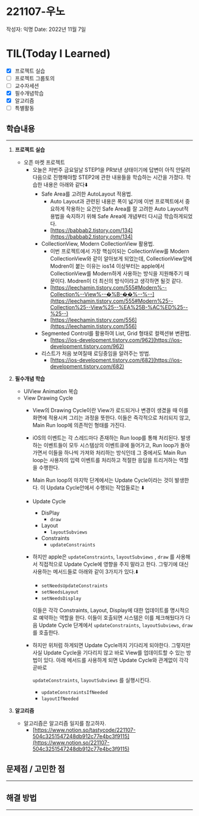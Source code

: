 # 221107-우노

작성자: 익명
Date: 2022년 11월 7일

# TIL(Today I Learned)

- [x]  프로젝트 실습
- [ ]  프로젝트 그룹토의
- [ ]  교수자세션
- [x]  필수개념학습
- [x]  알고리즘
- [ ]  특별활동

## 학습내용

---

1. **프로젝트 실습**
    - 오픈 마켓 프로젝트
        - 오늘은 저번주 금요일날 STEP1을 PR보낸 상태이기에 답변이 아직 안달려 다음으로 진행해야할 STEP2에 관한 내용들을 학습하는 시간을 가졌다. 학습한 내용은 아래와 같다⬇️
            - Safe Area를 고려한 AutoLayout 적용법.
                - Auto Layout과 관련된 내용은 폭이 넓기에 이번 프로젝트에서 중요하게 작용하는 요건인 Safe Area를 잘 고려한 Auto Layout적용법을 숙지하기 위해 Safe Area에 개념부터 다시금 학습하게되었다.
                - [https://babbab2.tistory.com/134](https://babbab2.tistory.com/134)
            - CollectionView, Modern CollectionView 활용법.
                - 이번 프로젝트에서 가장 핵심이되는 CollectionView를 Modern CollectionView와 같이 알아보게 되었는데, CollectionView앞에 Modren이 붙는 이유는 ios14 이상부터는 apple에서 CollectionView를 Modern하게 사용하는 방식을 지원해주기 때문이다. Modren이 더 최신의 방식이라고 생각하면 될것 같다.
                - [https://leechamin.tistory.com/555#Modern%--Collection%--View%--�%B-��%--%--](https://leechamin.tistory.com/555#Modern%25--Collection%25--View%25--%EA%25B-%AC%ED%25--%25--)
                - [https://leechamin.tistory.com/556](https://leechamin.tistory.com/556)
            - Segmented Control를 활용하여 List, Grid 형태로 컬렉션뷰 변환법.
                - [https://ios-development.tistory.com/962](https://ios-development.tistory.com/962)
            - 리스트가 처음 보여질때 로딩중임을 알려주는 방법.
                - [https://ios-development.tistory.com/682](https://ios-development.tistory.com/682)

1. **필수개념 학습**
    - UIView Animation 복습
    - View Drawing Cycle
        - View의 Drawing Cycle이란 View가 로드되거나 변경이 생겼을 때 이를 화면에 적용시켜 그리는 과정을 뜻한다. 이들은 즉각적으로 처리되지 않고, Main Run loop에 의존적인 형태를 가진다.
        - iOS의 이벤트는 각 스레드마다 존재하는 Run loop를 통해 처리된다. 발생하는 이벤트들이 모두 시스템상의 이벤트큐에 들어가고, Run loop가 돌아가면서 이들을 하나씩 가져와 처리하는 방식인데 그 중에서도 Main Run loop는 사용자의 입력 이벤트를 처리하고 적절한 응답을 트리거하는 역할을 수행한다.
        - Main Run loop의 마지막 단계에서는 Update Cycle이라는 것이 발생한다. 이 Updata Cycle안에서 수행되는 작업들로는 ⬇️
        - Update Cycle
            - DisPlay
                - `draw`
            - Layout
                - `layoutSubviews`
            - Constraints
                - `updateConstraints`
        - 하지만 apple은 `updateConstraints`, `layoutSubviews`
        , `draw` 를 사용해서 직접적으로 Update Cycle에 영향을 주지 말라고 한다. 그렇기에 대신 사용하는 메서드들로 아래와 같이 3가지가 있다.⬇️
            - `setNeedsUpdateConstraints`
            - `setNeedsLayout`
            - `setNeedsDisplay`
            
            이들은 각각 Constraints, Layout, Display에 대한 업데이트를 명시적으로 예약하는 역할을 한다. 이들이 호출되면 시스템은 이를 체크해뒀다가 다음 Update Cycle 단계에서 `updateConstraints`, `layoutSubviews`, `draw`를 호출한다. 
            
        - 하지만 위처럼 하게되면 Update Cycle까지 기다리게 되야한다. 그렇지만 사실 Update Cycle을 기다리지 않고 바로 View를 업데이트할 수 있는 방법이 있다. 아래 메서드를 사용하게 되면 Update Cycle와 관계없이 각각 곧바로
            
            `updateConstraints`, `layoutSubviews` 를 실행시킨다.
            
            - `updateConstraintsIfNeeded`
            - `layoutIfNeeded`

1. **알고리즘** 
    - 알고리즘은 알고리즘 일지를 참고하자.
        - [https://www.notion.so/tastycode/221107-504c3251547248db912c77e4bc3f9115](https://www.notion.so/221107-504c3251547248db912c77e4bc3f9115)

## 문제점 / 고민한 점

---

## 해결 방법

---